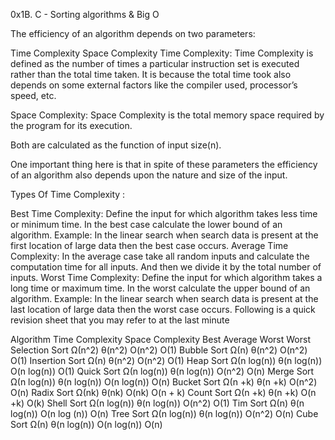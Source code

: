 0x1B. C - Sorting algorithms & Big O



The efficiency of an algorithm depends on two parameters:

Time Complexity
Space Complexity
Time Complexity: Time Complexity is defined as the number of times a particular instruction set is executed rather than the total time taken. It is because the total time took also depends on some external factors like the compiler used, processor’s speed, etc.

Space Complexity: Space Complexity is the total memory space required by the program for its execution.

Both are calculated as the function of input size(n).

One important thing here is that in spite of these parameters the efficiency of an algorithm also depends upon the nature and size of the input. 

Types Of Time Complexity :

Best Time Complexity: Define the input for which algorithm takes less time or minimum time. In the best case calculate the lower bound of an algorithm. Example: In the linear search when search data is present at the first location of large data then the best case occurs.
Average Time Complexity: In the average case take all random inputs and calculate the computation time for all inputs.
And then we divide it by the total number of inputs.
Worst Time Complexity: Define the input for which algorithm takes a long time or maximum time. In the worst calculate the upper bound of an algorithm. Example: In the linear search when search data is present at the last location of large data then the worst case occurs.
Following is a quick revision sheet that you may refer to at the last minute 

 

Algorithm	Time Complexity	Space Complexity
 	  Best	Average	Worst	      Worst
Selection Sort	Ω(n^2)	θ(n^2)	O(n^2)	O(1)
Bubble Sort	Ω(n)	θ(n^2)	O(n^2)	O(1)
Insertion Sort	Ω(n)	θ(n^2)	O(n^2)	O(1)
Heap Sort	Ω(n log(n))	θ(n log(n))	O(n log(n))	O(1)
Quick Sort	Ω(n log(n))	θ(n log(n))	O(n^2)	O(n)
Merge Sort	Ω(n log(n))	θ(n log(n))	O(n log(n))	O(n)
Bucket Sort	Ω(n +k)	θ(n +k)	O(n^2)	O(n)
Radix Sort	Ω(nk)	θ(nk)	O(nk)	O(n + k)
Count Sort	Ω(n +k)	θ(n +k)	O(n +k)	O(k)
Shell Sort	Ω(n log(n))	θ(n log(n))	O(n^2)	O(1)
Tim Sort	Ω(n)	θ(n log(n))	O(n log (n))	O(n)
Tree Sort	Ω(n log(n))	θ(n log(n))	O(n^2)	O(n)
Cube Sort	Ω(n)	θ(n log(n))	O(n log(n))	O(n)
